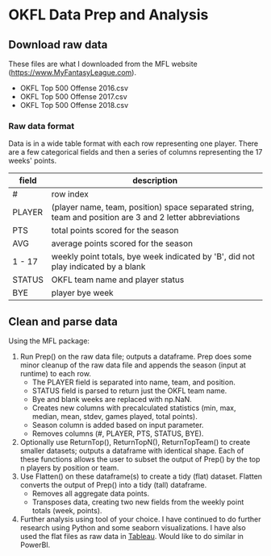 # OKFL Data Prep and Analysis

## Download raw data
These files are what I downloaded from the MFL website (https://www.MyFantasyLeague.com).
- OKFL Top 500 Offense 2016.csv
- OKFL Top 500 Offense 2017.csv
- OKFL Top 500 Offense 2018.csv

### Raw data format
Data is in a wide table format with each row representing one player. There are a few categorical fields and then a series of columns representing the 17 weeks' points.

field | description
--- | ---
\# | row index
PLAYER | (player name, team, position) space separated string, team and position are 3 and 2 letter abbreviations
PTS | total points scored for the season
AVG | average points scored for the season
1 - 17 | weekly point totals, bye week indicated by 'B', did not play indicated by a blank
STATUS | OKFL team name and player status
BYE | player bye week

## Clean and parse data
Using the MFL package:
1. Run Prep() on the raw data file; outputs a dataframe.
   Prep does some minor cleanup of the raw data file and appends the season (input at runtime) to each row. 
      * The PLAYER field is separated into name, team, and position.
      * STATUS field is parsed to return just the OKFL team name.
      * Bye and blank weeks are replaced with np.NaN.
      * Creates new columns with precalculated statistics (min, max, median, mean, stdev, games played, total points).
      * Season column is added based on input parameter.
      * Removes columns (#, PLAYER, PTS, STATUS, BYE).
2. Optionally use ReturnTop(), ReturnTopN(), ReturnTopTeam() to create smaller datasets; outputs a dataframe with identical shape.
   Each of these functions allows the user to subset the output of Prep() by the top n players by position or team.
3. Use Flatten() on these dataframe(s) to create a tidy (flat) dataset.
   Flatten converts the output of Prep() into a tidy (tall) dataframe.
      * Removes all aggregate data points.
      * Transposes data, creating two new fields from the weekly point totals (week, points).
4. Further analysis using tool of your choice.
   I have continued to do further research using Python and some seaborn visualizations. I have also used the flat files as raw data in [Tableau](https://public.tableau.com/profile/richard.parker#!/vizhome/OKFLDashboard/OKFLStory). Would like to do similar in PowerBI.
